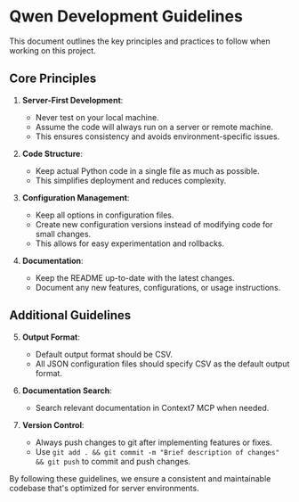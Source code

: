 # Qwen Development Guidelines

This document outlines the key principles and practices to follow when working on this project.

## Core Principles

1. **Server-First Development**: 
   - Never test on your local machine. 
   - Assume the code will always run on a server or remote machine.
   - This ensures consistency and avoids environment-specific issues.

2. **Code Structure**:
   - Keep actual Python code in a single file as much as possible.
   - This simplifies deployment and reduces complexity.

3. **Configuration Management**:
   - Keep all options in configuration files.
   - Create new configuration versions instead of modifying code for small changes.
   - This allows for easy experimentation and rollbacks.

4. **Documentation**:
   - Keep the README up-to-date with the latest changes.
   - Document any new features, configurations, or usage instructions.

## Additional Guidelines

5. **Output Format**:
   - Default output format should be CSV.
   - All JSON configuration files should specify CSV as the default output format.

6. **Documentation Search**:
   - Search relevant documentation in Context7 MCP when needed.

7. **Version Control**:
   - Always push changes to git after implementing features or fixes.
   - Use `git add . && git commit -m "Brief description of changes" && git push` to commit and push changes.

By following these guidelines, we ensure a consistent and maintainable codebase that's optimized for server environments.